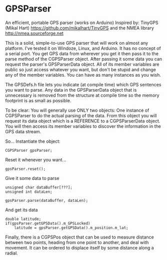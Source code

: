 # GPSParser
An efficient, portable GPS parser (works on Arduino)
Inspired by: TinyGPS (Mikal Hart) https://github.com/mikalhart/TinyGPS
and the NMEA library http://nmea.sourceforge.net

This is a solid, simple-to-use GPS parser that will work on almost any platform. I've tested it on Windoze, Linux, and Arduino.
It has no concept of a serial port. You get GPS data from wherever you get it then pass it to the parse method of the CGPSParser object.
After passing it some data you can request the parser's GPSParserData object. All of its member variables are public so just
access whatever you want, but don't be stupid and change any of the member variables.
You can have as many instances as you wish.

The GPSDefs.h file lets you indicate (at compile time) which GPS sentences you want to parse. Any data in the GPSParserData object
that is unnecessary is removed from the structure at compile time so the memory footprint is as small as possible.

To be clear: You will generally use ONLY two objects: One instance of CGPSParser to do the actual parsing of the data. From this object you will request its data object which is a REFERENCE to a CGPSParserData object. You will then access its member variables to discover the information in the GPS data stream.  

So...
Instantiate the object:
```
CGPSParser gpsParser;  
```

Reset it whenever you want...
```
gpsParser.reset();  
```

Give it some data to parse
```
unsigned char dataBuffer[???];  
unsigned int dataLen;

gpsParser.parse(dataBuffer, dataLen);  
```

And get its data
```
double latitude;  
if(gpsParser.getGPSData().m_GPSLocked)  
	latitude = gpsParser.getGPSData().m_position.m_lat;  
```

Finally, there is a CGPSPos object that can be used to measure distance between two points, heading from one point to another,
and deal with movement. It can be ordered to displace itself by some distance along a radial.


